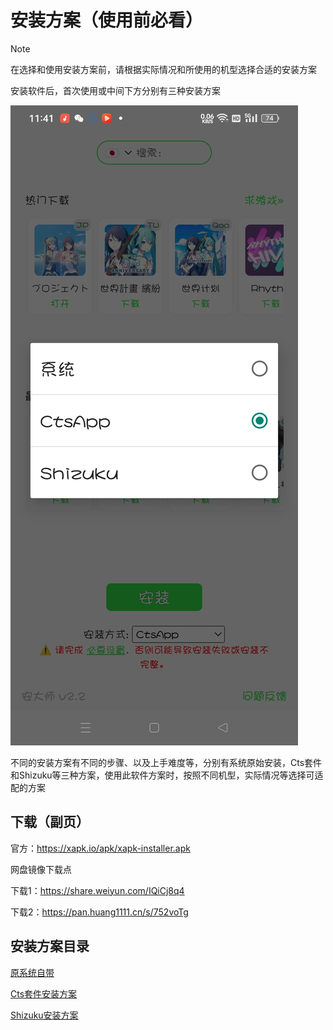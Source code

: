 # 安装方案（使用前必看）

> [!NOTE]
> 在选择和使用安装方案前，请根据实际情况和所使用的机型选择合适的安装方案


安装软件后，首次使用或中间下方分别有三种安装方案

![Image text](Screenshots/Screenshot_2024-10-03-11-41-28-61_75943dae5367f8f3ee9621208cf5c853.jpg)

不同的安装方案有不同的步骤、以及上手难度等，分别有系统原始安装，Cts套件和Shizuku等三种方案，使用此软件方案时，按照不同机型，实际情况等选择可适配的方案

## 下载（副页）

官方：https://xapk.io/apk/xapk-installer.apk

网盘镜像下载点

下载1：https://share.weiyun.com/IQiCj8q4

下载2：https://pan.huang1111.cn/s/752voTg



## 安装方案目录

[原系统自带](cha2.md)

[Cts套件安装方案](cha3.md)

[Shizuku安装方案](cha.md)
